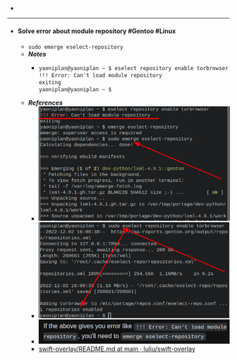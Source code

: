 -
- ---
- #### Solve error about module repository #Gentoo #Linux
	- `sudo emerge eselect-repository`
	- ***Notes***
		- ```
		  yaoniplan@yaoniplan ~ $ eselect repository enable torbrowser
		  !!! Error: Can't load module repository
		  exiting
		  yaoniplan@yaoniplan ~ $
		  ```
	- ***References***
		- ![image.png](../assets/image_1669969037006_0.png)
		- ![image.png](../assets/image_1669968750028_0.png)
		- ![image.png](../assets/image_1669969330050_0.png)
		- [swift-overlay/README.md at main · luliu/swift-overlay](https://github.com/luliu/swift-overlay/blob/main/README.md)